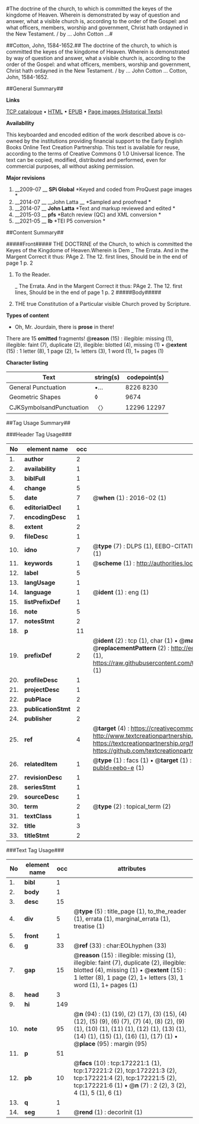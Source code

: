 #The doctrine of the church, to which is committed the keyes of the kingdome of Heaven. Wherein is demonstrated by way of question and answer, what a visible church is, according to the order of the Gospel: and what officers, members, worship and government, Christ hath ordayned in the New Testament. / by ... John Cotton ...#

##Cotton, John, 1584-1652.##
The doctrine of the church, to which is committed the keyes of the kingdome of Heaven. Wherein is demonstrated by way of question and answer, what a visible church is, according to the order of the Gospel: and what officers, members, worship and government, Christ hath ordayned in the New Testament. / by ... John Cotton ...
Cotton, John, 1584-1652.

##General Summary##

**Links**

[TCP catalogue](http://www.ota.ox.ac.uk/tcp/)  • 
[HTML](http://tei.it.ox.ac.uk/tcp/Texts-HTML/free/A80/A80618.html)  • 
[EPUB](http://tei.it.ox.ac.uk/tcp/Texts-EPUB/free/A80/A80618.epub) • 
[Page images (Historical Texts)](https://historicaltexts.jisc.ac.uk/eebo-45578281e)

**Availability**

This keyboarded and encoded edition of the work described above is co-owned by the
    institutions providing financial support to the Early English Books Online Text Creation
    Partnership. This text is available for reuse, according to the terms of  Creative Commons 0 1.0 Universal
    licence. The text can be copied, modified, distributed and performed, even for commercial
    purposes, all without asking permission.

**Major revisions**

1. __2009-07 __ __SPi Global__ *Keyed and coded from ProQuest page images *
1. __2014-07 __ __John Latta __ *Sampled and proofread *
1. __2014-07 __ __John Latta__ *Text and markup reviewed and edited *
1. __2015-03 __ __pfs__ *Batch review (QC) and XML conversion *
1. __2021-05 __ __lb__ *TEI P5 conversion *

##Content Summary##

#####Front#####
THE DOCTRINE of the Church, to which is committed the Keyes of the Kingdome of Heaven.Wherein is Dem
    _ The Errata.
And in the Margent Correct it thus: PAge 2. The 12. first lines, Should be in the end of page 1 p. 2
1. To the Reader.

    _ The Errata.
And in the Margent Correct it thus: PAge 2. The 12. first lines, Should be in the end of page 1 p. 2
#####Body#####

1. THE true Constitution of a Particular visible Church proved by Scripture.

**Types of content**

  * Oh, Mr. Jourdain, there is **prose** in there!

There are 15 **omitted** fragments! 
 @__reason__ (15) : illegible: missing (1), illegible: faint (7), duplicate (2), illegible: blotted (4), missing (1)  •  @__extent__ (15) : 1 letter (8), 1 page (2), 1+ letters (3), 1 word (1), 1+ pages (1)

**Character listing**


|Text|string(s)|codepoint(s)|
|---|---|---|
|General Punctuation|•…|8226 8230|
|Geometric Shapes|◊|9674|
|CJKSymbolsandPunctuation|〈〉|12296 12297|

##Tag Usage Summary##

###Header Tag Usage###

|No|element name|occ|attributes|
|---|---|---|---|
|1.|__author__|2||
|2.|__availability__|1||
|3.|__biblFull__|1||
|4.|__change__|5||
|5.|__date__|7| @__when__ (1) : 2016-02 (1)|
|6.|__editorialDecl__|1||
|7.|__encodingDesc__|1||
|8.|__extent__|2||
|9.|__fileDesc__|1||
|10.|__idno__|7| @__type__ (7) : DLPS (1), EEBO-CITATION (1), VID (1), EEBO-PROQUEST (1), STC (2), OCLC (1)|
|11.|__keywords__|1| @__scheme__ (1) : http://authorities.loc.gov/ (1)|
|12.|__label__|5||
|13.|__langUsage__|1||
|14.|__language__|1| @__ident__ (1) : eng (1)|
|15.|__listPrefixDef__|1||
|16.|__note__|5||
|17.|__notesStmt__|2||
|18.|__p__|11||
|19.|__prefixDef__|2| @__ident__ (2) : tcp (1), char (1)  •  @__matchPattern__ (2) : ([0-9\-]+):([0-9IVX]+) (1), (.+) (1)  •  @__replacementPattern__ (2) : http://eebo.chadwyck.com/downloadtiff?vid=$1&page=$2 (1), https://raw.githubusercontent.com/textcreationpartnership/Texts/master/tcpchars.xml#$1 (1)|
|20.|__profileDesc__|1||
|21.|__projectDesc__|1||
|22.|__pubPlace__|2||
|23.|__publicationStmt__|2||
|24.|__publisher__|2||
|25.|__ref__|4| @__target__ (4) : https://creativecommons.org/publicdomain/zero/1.0/ (1), http://www.textcreationpartnership.org/docs/. (1), https://textcreationpartnership.org/faq/#faq05 (1), https://github.com/textcreationpartnership (1)|
|26.|__relatedItem__|1| @__type__ (1) : facs (1)  •  @__target__ (1) : https://data.historicaltexts.jisc.ac.uk/view?pubId=eebo-e (1)|
|27.|__revisionDesc__|1||
|28.|__seriesStmt__|1||
|29.|__sourceDesc__|1||
|30.|__term__|2| @__type__ (2) : topical_term (2)|
|31.|__textClass__|1||
|32.|__title__|3||
|33.|__titleStmt__|2||


###Text Tag Usage###

|No|element name|occ|attributes|
|---|---|---|---|
|1.|__bibl__|1||
|2.|__body__|1||
|3.|__desc__|15||
|4.|__div__|5| @__type__ (5) : title_page (1), to_the_reader (1), errata (1), marginal_errata (1), treatise (1)|
|5.|__front__|1||
|6.|__g__|33| @__ref__ (33) : char:EOLhyphen (33)|
|7.|__gap__|15| @__reason__ (15) : illegible: missing (1), illegible: faint (7), duplicate (2), illegible: blotted (4), missing (1)  •  @__extent__ (15) : 1 letter (8), 1 page (2), 1+ letters (3), 1 word (1), 1+ pages (1)|
|8.|__head__|3||
|9.|__hi__|149||
|10.|__note__|95| @__n__ (94) : (1) (19), (2) (17), (3) (15), (4) (12), (5) (9), (6) (7), (7) (4), (8) (2), (9) (1), (10) (1), (11) (1), (12) (1), (13) (1), (14) (1), (15) (1), (16) (1), (17) (1)  •  @__place__ (95) : margin (95)|
|11.|__p__|51||
|12.|__pb__|10| @__facs__ (10) : tcp:172221:1 (1), tcp:172221:2 (2), tcp:172221:3 (2), tcp:172221:4 (2), tcp:172221:5 (2), tcp:172221:6 (1)  •  @__n__ (7) : 2 (2), 3 (2), 4 (1), 5 (1), 6 (1)|
|13.|__q__|1||
|14.|__seg__|1| @__rend__ (1) : decorInit (1)|
